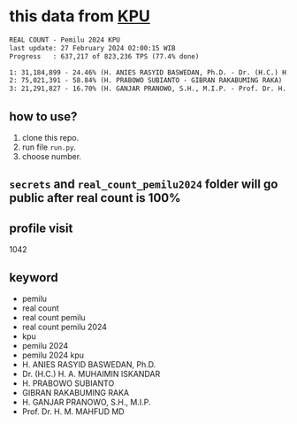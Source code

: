 # this data from [KPU](https://pemilu2024.kpu.go.id/)

```txt
REAL COUNT - Pemilu 2024 KPU
last update: 27 February 2024 02:00:15 WIB
Progress   : 637,217 of 823,236 TPS (77.4% done)

1: 31,184,899 - 24.46% (H. ANIES RASYID BASWEDAN, Ph.D. - Dr. (H.C.) H. A. MUHAIMIN ISKANDAR)
2: 75,021,391 - 58.84% (H. PRABOWO SUBIANTO - GIBRAN RAKABUMING RAKA)
3: 21,291,827 - 16.70% (H. GANJAR PRANOWO, S.H., M.I.P. - Prof. Dr. H. M. MAHFUD MD)
```

## how to use?

1. clone this repo.
2. run file `run.py`.
3. choose number.

## `secrets` and `real_count_pemilu2024` folder will go public after real count is 100%

## profile visit

1042

## keyword

- pemilu
- real count
- real count pemilu
- real count pemilu 2024
- kpu
- pemilu 2024
- pemilu 2024 kpu
- H. ANIES RASYID BASWEDAN, Ph.D.
- Dr. (H.C.) H. A. MUHAIMIN ISKANDAR
- H. PRABOWO SUBIANTO
- GIBRAN RAKABUMING RAKA
- H. GANJAR PRANOWO, S.H., M.I.P.
- Prof. Dr. H. M. MAHFUD MD
